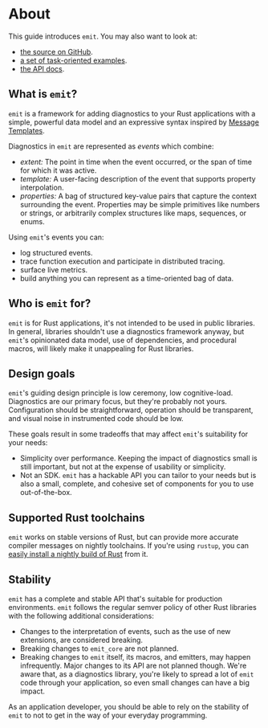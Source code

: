 # About

This guide introduces `emit`. You may also want to look at:

- [the source on GitHub](https://github.com/emit-rs/emit).
- [a set of task-oriented examples](https://github.com/emit-rs/emit/tree/main/examples).
- [the API docs](https://docs.rs/emit/1.8.1/emit/index.html).

## What is `emit`?

`emit` is a framework for adding diagnostics to your Rust applications with a simple, powerful data model and an expressive syntax inspired by [Message Templates](https://messagetemplates.org).

Diagnostics in `emit` are represented as _events_ which combine:

- _extent:_ The point in time when the event occurred, or the span of time for which it was active.
- _template:_ A user-facing description of the event that supports property interpolation.
- _properties:_ A bag of structured key-value pairs that capture the context surrounding the event. Properties may be simple primitives like numbers or strings, or arbitrarily complex structures like maps, sequences, or enums.

Using `emit`'s events you can:

- log structured events.
- trace function execution and participate in distributed tracing.
- surface live metrics.
- build anything you can represent as a time-oriented bag of data.

## Who is `emit` for?

`emit` is for Rust applications, it's not intended to be used in public libraries. In general, libraries shouldn't use a diagnostics framework anyway, but `emit`'s opinionated data model, use of dependencies, and procedural macros, will likely make it unappealing for Rust libraries.

## Design goals

`emit`'s guiding design principle is low ceremony, low cognitive-load. Diagnostics are our primary focus, but they're probably not yours. Configuration should be straightforward, operation should be transparent, and visual noise in instrumented code should be low.

These goals result in some tradeoffs that may affect `emit`'s suitability for your needs:

- Simplicity over performance. Keeping the impact of diagnostics small is still important, but not at the expense of usability or simplicity.
- Not an SDK. `emit` has a hackable API you can tailor to your needs but is also a small, complete, and cohesive set of components for you to use out-of-the-box.

## Supported Rust toolchains

`emit` works on stable versions of Rust, but can provide more accurate compiler messages on nightly toolchains. If you're using `rustup`, you can [easily install a nightly build of Rust](https://rust-lang.github.io/rustup/concepts/channels.html#working-with-nightly-rust) from it.

## Stability

`emit` has a complete and stable API that's suitable for production environments. `emit` follows the regular semver policy of other Rust libraries with the following additional considerations:

- Changes to the interpretation of events, such as the use of new extensions, are considered breaking.
- Breaking changes to `emit_core` are not planned.
- Breaking changes to `emit` itself, its macros, and emitters, may happen infrequently. Major changes to its API are not planned though. We're aware that, as a diagnostics library, you're likely to spread a lot of `emit` code through your application, so even small changes can have a big impact.

As an application developer, you should be able to rely on the stability of `emit` to not to get in the way of your everyday programming.
